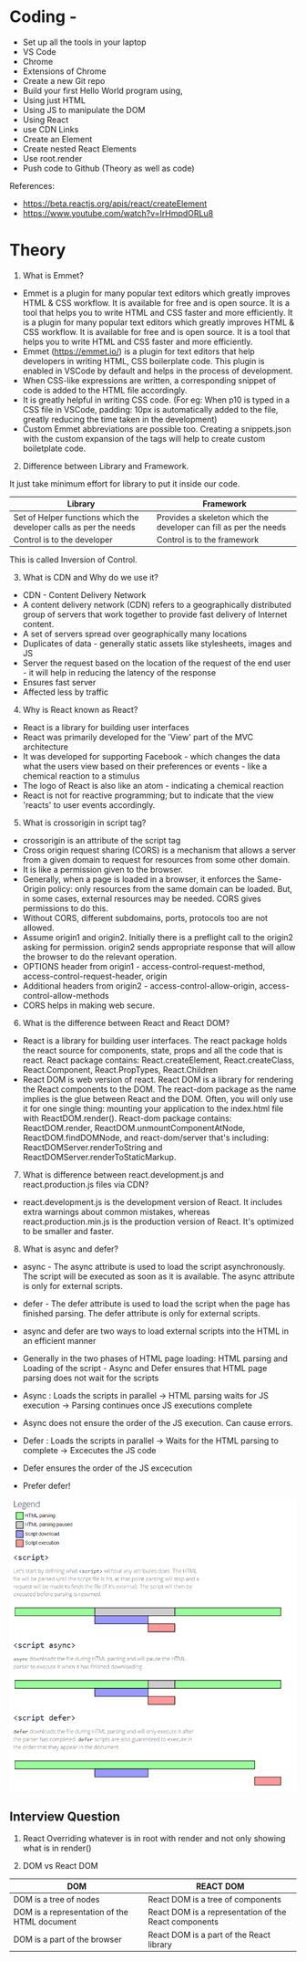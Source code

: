 # Coding -

- Set up all the tools in your laptop
- VS Code
- Chrome
- Extensions of Chrome
- Create a new Git repo
- Build your first Hello World program using,
- Using just HTML
- Using JS to manipulate the DOM
- Using React
- use CDN Links
- Create an Element
- Create nested React Elements
- Use root.render
- Push code to Github (Theory as well as code)

References:

- https://beta.reactjs.org/apis/react/createElement
- https://www.youtube.com/watch?v=IrHmpdORLu8

# Theory

1.  What is Emmet?

- Emmet is a plugin for many popular text editors which greatly improves HTML & CSS workflow. It is available for free and is open source. It is a tool that helps you to write HTML and CSS faster and more efficiently. It is a plugin for many popular text editors which greatly improves HTML & CSS workflow. It is available for free and is open source. It is a tool that helps you to write HTML and CSS faster and more efficiently.
- Emmet (https://emmet.io/) is a plugin for text editors that help developers in writing HTML, CSS boilerplate code. This plugin is enabled in VSCode by default and helps in the process of development.
- When CSS-like expressions are written, a corresponding snippet of code is added to the HTML file accordingly.
- It is greatly helpful in writing CSS code. (For eg: When p10 is typed in a CSS file in VSCode, padding: 10px is automatically added to the file, greatly reducing the time taken in the development)
- Custom Emmet abbreviations are possible too. Creating a snippets.json with the custom expansion of the tags will help to create custom boiletplate code.

2. Difference between Library and Framework.

It just take minimum effort for library to put it inside our code.

| Library                                                            | Framework                                                         |
| ------------------------------------------------------------------ | ----------------------------------------------------------------- |
| Set of Helper functions which the developer calls as per the needs | Provides a skeleton which the developer can fill as per the needs |
| Control is to the developer                                        | Control is to the framework                                       |

This is called Inversion of Control.

3. What is CDN and Why do we use it?

- CDN - Content Delivery Network
- A content delivery network (CDN) refers to a geographically distributed group of servers that work together to provide fast delivery of Internet content.
- A set of servers spread over geographically many locations
- Duplicates of data - generally static assets like stylesheets, images and JS
- Server the request based on the location of the request of the end user - it will help in reducing the latency of the response
- Ensures fast server
- Affected less by traffic

4. Why is React known as React?

- React is a library for building user interfaces
- React was primarily developed for the 'View' part of the MVC architecture
- It was developed for supporting Facebook - which changes the data what the users view based on their preferences or events - like a chemical reaction to a stimulus
- The logo of React is also like an atom - indicating a chemical reaction
- React is not for reactive programming; but to indicate that the view 'reacts' to user events accordingly.

5. What is crossorigin in script tag?

- crossorigin is an attribute of the script tag
- Cross origin request sharing (CORS) is a mechanism that allows a server from a given domain to request for resources from some other domain.
- It is like a permission given to the browser.
- Generally, when a page is loaded in a browser, it enforces the Same-Origin policy: only resources from the same domain can be loaded. But, in some cases, external resources may be needed. CORS gives permissions to do this.
- Without CORS, different subdomains, ports, protocols too are not allowed.
- Assume origin1 and origin2. Initially there is a preflight call to the origin2 asking for permission. origin2 sends appropriate response that will allow the browser to do the relevant operation.
- OPTIONS header from origin1 - access-control-request-method, access-control-request-header, origin
- Additional headers from origin2 - access-control-allow-origin, access-control-allow-methods
- CORS helps in making web secure.

6. What is the difference between React and React DOM?

- React is a library for building user interfaces. The react package holds the react source for components, state, props and all the code that is react. React package contains: React.createElement, React.createClass, React.Component, React.PropTypes, React.Children
- React DOM is web version of react. React DOM is a library for rendering the React components to the DOM. The react-dom package as the name implies is the glue between React and the DOM. Often, you will only use it for one single thing: mounting your application to the index.html file with ReactDOM.render(). React-dom package contains: ReactDOM.render, ReactDOM.unmountComponentAtNode, ReactDOM.findDOMNode, and react-dom/server that's including: ReactDOMServer.renderToString and ReactDOMServer.renderToStaticMarkup.

7. What is difference between react.development.js and react.production.js files via CDN?

- react.development.js is the development version of React. It includes extra warnings about common mistakes, whereas react.production.min.js is the production version of React. It's optimized to be smaller and faster.

8. What is async and defer?

- async - The async attribute is used to load the script asynchronously. The script will be executed as soon as it is available. The async attribute is only for external scripts.

- defer - The defer attribute is used to load the script when the page has finished parsing. The defer attribute is only for external scripts.

- async and defer are two ways to load external scripts into the HTML in an efficient manner
- Generally in the two phases of HTML page loading: HTML parsing and Loading of the script - Async and Defer ensures that HTML page parsing does not wait for the scripts
- Async : Loads the scripts in parallel -> HTML parsing waits for JS execution -> Parsing continues once JS executions complete
- Async does not ensure the order of the JS execution. Can cause errors.
- Defer : Loads the scripts in parallel -> Waits for the HTML parsing to complete -> Excecutes the JS code
- Defer ensures the order of the JS excecution
- Prefer defer!

<img src="./async vs defer.png">

## Interview Question

1. React Overriding whatever is in root with render and not only showing what is in render()

2. DOM vs React DOM

| DOM                                          | REACT DOM                                             |
| -------------------------------------------- | ----------------------------------------------------- |
| DOM is a tree of nodes                       | React DOM is a tree of components                     |
| DOM is a representation of the HTML document | React DOM is a representation of the React components |
| DOM is a part of the browser                 | React DOM is a part of the React library              |
